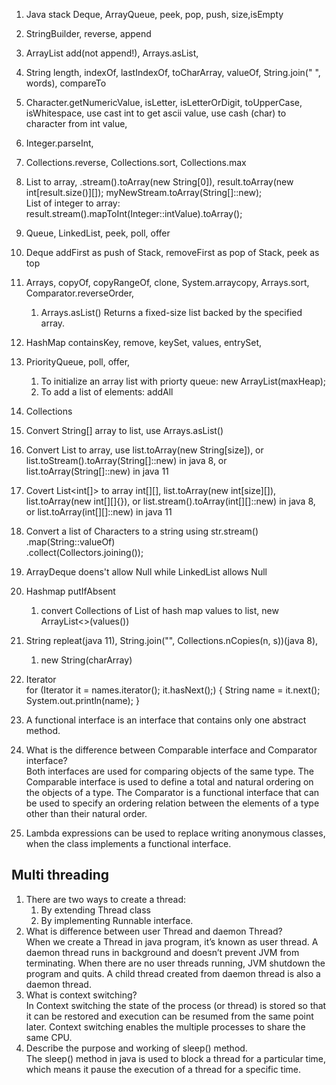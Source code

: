 1. Java stack Deque, ArrayQueue, peek, pop, push, size,isEmpty
1. StringBuilder, reverse, append
1. ArrayList add(not append!), Arrays.asList,
2. String length, indexOf, lastIndexOf, toCharArray, valueOf, String.join(" ", words), compareTo
3. Character.getNumericValue, isLetter, isLetterOrDigit, toUpperCase, isWhitespace, use cast int to get ascii value, use cash (char) to character from int value,
4. Integer.parseInt,
5. Collections.reverse, Collections.sort, Collections.max
6. List to array, .stream().toArray(new String[0]), result.toArray(new int[result.size()][]); myNewStream.toArray(String[]::new);  
   List of integer to array: result.stream().mapToInt(Integer::intValue).toArray();
8. Queue, LinkedList, peek, poll, offer
9. Deque addFirst as push of Stack, removeFirst as pop of Stack, peek as top
10. Arrays, copyOf, copyRangeOf, clone, System.arraycopy, Arrays.sort, Comparator.reverseOrder,
    1. Arrays.asList() Returns a fixed-size list backed by the specified array.
12. HashMap containsKey, remove, keySet, values, entrySet,
13. PriorityQueue, poll, offer,
    1. To initialize an array list with priorty queue: new ArrayList<Point>(maxHeap);
    2. To add a list of elements: addAll
15. Collections
   1. Convert String[] array to list, use Arrays.asList()
   2. Convert List<String> to array, use list.toArray(new String[size]), or list.toStream().toArray(String[]::new) in java 8, or list.toArray(String[]::new) in java 11
   3. Covert List<int[]> to array int[][], list.toArray(new int[size][]), list.toArray(new int[][]{}), or list.stream().toArray(int[][]::new) in java 8, or list.toArray(int[][]::new) in java 11
   4. Convert a list of Characters to a string using str.stream()  
                            .map(String::valueOf)  
                            .collect(Collectors.joining());  
1. ArrayDeque doens't allow Null while LinkedList allows Null
1. Hashmap putIfAbsent
   1. convert Collections of List<String> of hash map values to list, new ArrayList<>(values())
3. String repleat(java 11), String.join("", Collections.nCopies(n, s))(java 8),
   1. new String(charArray)
1. Iterator  
       for (Iterator<String> it = names.iterator(); it.hasNext();) {
        String name = it.next();
        System.out.println(name);
    }

1. A functional interface is an interface that contains only one abstract method.
2. What is the difference between Comparable interface and Comparator interface?  
   Both interfaces are used for comparing objects of the same type. The Comparable interface is used to define a total and natural ordering on the objects of a type. The Comparator is a functional interface that can be used to specify an ordering relation between the elements of a type other than their natural order.
1. Lambda expressions can be used to replace writing anonymous classes, when the class implements a functional interface.    
## Multi threading
1. There are two ways to create a thread:
   1. By extending Thread class
   1. By implementing Runnable interface.
1. What is difference between user Thread and daemon Thread?  
   When we create a Thread in java program, it’s known as user thread. A daemon thread runs in background and doesn’t prevent JVM from terminating. When there are no user threads running, JVM shutdown the program and quits. A child thread created from daemon thread is also a daemon thread.
1. What is context switching?  
   In Context switching the state of the process (or thread) is stored so that it can be restored and execution can be resumed from the same point later. Context switching enables the multiple processes to share the same CPU.
1. Describe the purpose and working of sleep() method.  
   The sleep() method in java is used to block a thread for a particular time, which means it pause the execution of a thread for a specific time. 

